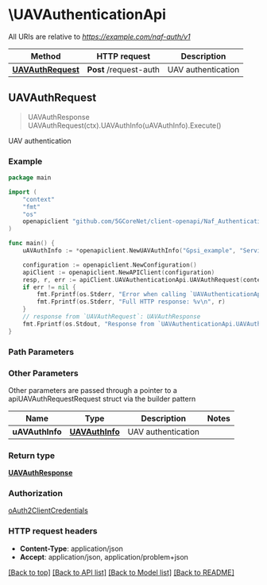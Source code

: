 # \UAVAuthenticationApi

All URIs are relative to *https://example.com/naf-auth/v1*

Method | HTTP request | Description
------------- | ------------- | -------------
[**UAVAuthRequest**](UAVAuthenticationApi.md#UAVAuthRequest) | **Post** /request-auth | UAV authentication



## UAVAuthRequest

> UAVAuthResponse UAVAuthRequest(ctx).UAVAuthInfo(uAVAuthInfo).Execute()

UAV authentication

### Example

```go
package main

import (
    "context"
    "fmt"
    "os"
    openapiclient "github.com/5GCoreNet/client-openapi/Naf_Authentication"
)

func main() {
    uAVAuthInfo := *openapiclient.NewUAVAuthInfo("Gpsi_example", "ServiceLevelId_example") // UAVAuthInfo | UAV authentication

    configuration := openapiclient.NewConfiguration()
    apiClient := openapiclient.NewAPIClient(configuration)
    resp, r, err := apiClient.UAVAuthenticationApi.UAVAuthRequest(context.Background()).UAVAuthInfo(uAVAuthInfo).Execute()
    if err != nil {
        fmt.Fprintf(os.Stderr, "Error when calling `UAVAuthenticationApi.UAVAuthRequest``: %v\n", err)
        fmt.Fprintf(os.Stderr, "Full HTTP response: %v\n", r)
    }
    // response from `UAVAuthRequest`: UAVAuthResponse
    fmt.Fprintf(os.Stdout, "Response from `UAVAuthenticationApi.UAVAuthRequest`: %v\n", resp)
}
```

### Path Parameters



### Other Parameters

Other parameters are passed through a pointer to a apiUAVAuthRequestRequest struct via the builder pattern


Name | Type | Description  | Notes
------------- | ------------- | ------------- | -------------
 **uAVAuthInfo** | [**UAVAuthInfo**](UAVAuthInfo.md) | UAV authentication | 

### Return type

[**UAVAuthResponse**](UAVAuthResponse.md)

### Authorization

[oAuth2ClientCredentials](../README.md#oAuth2ClientCredentials)

### HTTP request headers

- **Content-Type**: application/json
- **Accept**: application/json, application/problem+json

[[Back to top]](#) [[Back to API list]](../README.md#documentation-for-api-endpoints)
[[Back to Model list]](../README.md#documentation-for-models)
[[Back to README]](../README.md)


